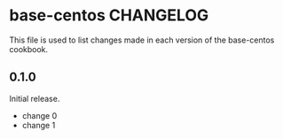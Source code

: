 # base-centos CHANGELOG

This file is used to list changes made in each version of the base-centos cookbook.

## 0.1.0

Initial release.

- change 0
- change 1
